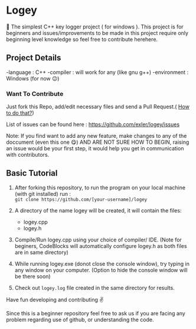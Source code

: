 # Logey
:key: The simplest C++ key logger project ( for windows ).
This project is for beginners and issues/improvements to be made in this project require only beginning level knowledge so feel free to contribute herehere.

## Project Details
 -language : C++
 -compiler : will work for any (like gnu g++)
 -environment : Windows (for now :wink:)

### Want To Contribute
Just fork this Repo, add/edit necessary files and send a Pull Request.( [How to do that?](https://github.com/AliceWonderland/hacktoberfest))

List of issues can be found here : https://github.com/exler/logey/issues 
  
  Note: If you find want to add any new feature, make changes to any of the doccument (even this one :yum:) AND ARE NOT SURE HOW TO BEGIN, 
  raising an issue would be your first step, it would help you get in communication with contributors. 

## Basic Tutorial

1. After forking this repository, to run the program on your local machine (with git installed) run :  
    ` git clone https://github.com/[your-username]/logey `
    
2. A directory of the name logey will be created, it will contain the files:
     * logey.cpp
     * logey.h

3. Compile/Run logey.cpp using your choice of compiler/ IDE.
   (Note for beginers, CodeBlocks will automatically configure logey.h as both files are in same directory)
   
4. While running logey.exe (donot close the console window), try typing in any window on your computer.
   (Option to hide the console window will be there soon)

5. Check out ` logey.log ` file created in the same directory for results.

Have fun developing and contributing :v:

Since this is a beginner repository feel free to ask us if you are facing any problem regarding use of github, or understanding the code.


